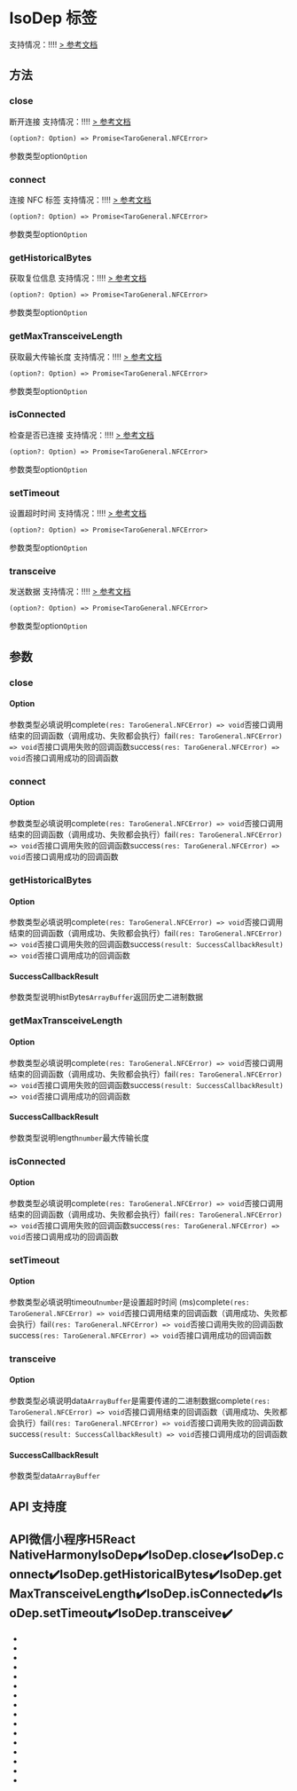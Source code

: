 # IsoDep 标签
支持情况：!!!!
[> 参考文档
](https://developers.weixin.qq.com/miniprogram/dev/api/device/nfc/IsoDep.html)
## 方法[​](IsoDep.html#方法)
### close[​](IsoDep.html#close)
断开连接
支持情况：!!!!
[> 参考文档
](https://developers.weixin.qq.com/miniprogram/dev/api/device/nfc/IsoDep.close.html)
```tsx
(option?: Option) => Promise<TaroGeneral.NFCError>
```
参数类型option`Option`
### connect[​](IsoDep.html#connect)
连接 NFC 标签
支持情况：!!!!
[> 参考文档
](https://developers.weixin.qq.com/miniprogram/dev/api/device/nfc/IsoDep.connect.html)
```tsx
(option?: Option) => Promise<TaroGeneral.NFCError>
```
参数类型option`Option`
### getHistoricalBytes[​](IsoDep.html#gethistoricalbytes)
获取复位信息
支持情况：!!!!
[> 参考文档
](https://developers.weixin.qq.com/miniprogram/dev/api/device/nfc/IsoDep.getHistoricalBytes.html)
```tsx
(option?: Option) => Promise<TaroGeneral.NFCError>
```
参数类型option`Option`
### getMaxTransceiveLength[​](IsoDep.html#getmaxtransceivelength)
获取最大传输长度
支持情况：!!!!
[> 参考文档
](https://developers.weixin.qq.com/miniprogram/dev/api/device/nfc/IsoDep.getMaxTransceiveLength.html)
```tsx
(option?: Option) => Promise<TaroGeneral.NFCError>
```
参数类型option`Option`
### isConnected[​](IsoDep.html#isconnected)
检查是否已连接
支持情况：!!!!
[> 参考文档
](https://developers.weixin.qq.com/miniprogram/dev/api/device/nfc/IsoDep.isConnected.html)
```tsx
(option?: Option) => Promise<TaroGeneral.NFCError>
```
参数类型option`Option`
### setTimeout[​](IsoDep.html#settimeout)
设置超时时间
支持情况：!!!!
[> 参考文档
](https://developers.weixin.qq.com/miniprogram/dev/api/device/nfc/IsoDep.setTimeout.html)
```tsx
(option?: Option) => Promise<TaroGeneral.NFCError>
```
参数类型option`Option`
### transceive[​](IsoDep.html#transceive)
发送数据
支持情况：!!!!
[> 参考文档
](https://developers.weixin.qq.com/miniprogram/dev/api/device/nfc/IsoDep.transceive.html)
```tsx
(option?: Option) => Promise<TaroGeneral.NFCError>
```
参数类型option`Option`
## 参数[​](IsoDep.html#参数)
### close[​](IsoDep.html#close-1)
#### Option[​](IsoDep.html#option)
参数类型必填说明complete`(res: TaroGeneral.NFCError) => void`否接口调用结束的回调函数（调用成功、失败都会执行）fail`(res: TaroGeneral.NFCError) => void`否接口调用失败的回调函数success`(res: TaroGeneral.NFCError) => void`否接口调用成功的回调函数
### connect[​](IsoDep.html#connect-1)
#### Option[​](IsoDep.html#option-1)
参数类型必填说明complete`(res: TaroGeneral.NFCError) => void`否接口调用结束的回调函数（调用成功、失败都会执行）fail`(res: TaroGeneral.NFCError) => void`否接口调用失败的回调函数success`(res: TaroGeneral.NFCError) => void`否接口调用成功的回调函数
### getHistoricalBytes[​](IsoDep.html#gethistoricalbytes-1)
#### Option[​](IsoDep.html#option-2)
参数类型必填说明complete`(res: TaroGeneral.NFCError) => void`否接口调用结束的回调函数（调用成功、失败都会执行）fail`(res: TaroGeneral.NFCError) => void`否接口调用失败的回调函数success`(result: SuccessCallbackResult) => void`否接口调用成功的回调函数
#### SuccessCallbackResult[​](IsoDep.html#successcallbackresult)
参数类型说明histBytes`ArrayBuffer`返回历史二进制数据
### getMaxTransceiveLength[​](IsoDep.html#getmaxtransceivelength-1)
#### Option[​](IsoDep.html#option-3)
参数类型必填说明complete`(res: TaroGeneral.NFCError) => void`否接口调用结束的回调函数（调用成功、失败都会执行）fail`(res: TaroGeneral.NFCError) => void`否接口调用失败的回调函数success`(result: SuccessCallbackResult) => void`否接口调用成功的回调函数
#### SuccessCallbackResult[​](IsoDep.html#successcallbackresult-1)
参数类型说明length`number`最大传输长度
### isConnected[​](IsoDep.html#isconnected-1)
#### Option[​](IsoDep.html#option-4)
参数类型必填说明complete`(res: TaroGeneral.NFCError) => void`否接口调用结束的回调函数（调用成功、失败都会执行）fail`(res: TaroGeneral.NFCError) => void`否接口调用失败的回调函数success`(res: TaroGeneral.NFCError) => void`否接口调用成功的回调函数
### setTimeout[​](IsoDep.html#settimeout-1)
#### Option[​](IsoDep.html#option-5)
参数类型必填说明timeout`number`是设置超时时间 (ms)complete`(res: TaroGeneral.NFCError) => void`否接口调用结束的回调函数（调用成功、失败都会执行）fail`(res: TaroGeneral.NFCError) => void`否接口调用失败的回调函数success`(res: TaroGeneral.NFCError) => void`否接口调用成功的回调函数
### transceive[​](IsoDep.html#transceive-1)
#### Option[​](IsoDep.html#option-6)
参数类型必填说明data`ArrayBuffer`是需要传递的二进制数据complete`(res: TaroGeneral.NFCError) => void`否接口调用结束的回调函数（调用成功、失败都会执行）fail`(res: TaroGeneral.NFCError) => void`否接口调用失败的回调函数success`(result: SuccessCallbackResult) => void`否接口调用成功的回调函数
#### SuccessCallbackResult[​](IsoDep.html#successcallbackresult-2)
参数类型data`ArrayBuffer`
## API 支持度[​](IsoDep.html#api-支持度)
API微信小程序H5React NativeHarmonyIsoDep✔️IsoDep.close✔️IsoDep.connect✔️IsoDep.getHistoricalBytes✔️IsoDep.getMaxTransceiveLength✔️IsoDep.isConnected✔️IsoDep.setTimeout✔️IsoDep.transceive✔️
- 

- 
- 
- 
- 
- 
- 
- 

- 

- 
- 
- 
- 
- 
- 
- 

-
